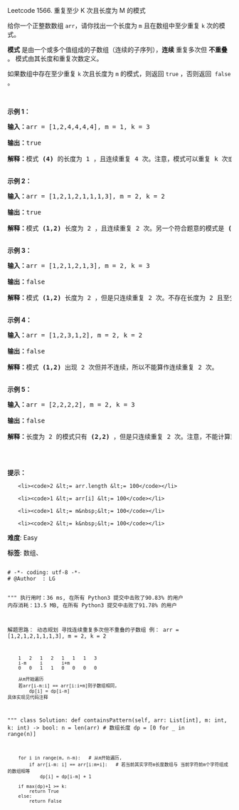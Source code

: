 Leetcode 1566. 重复至少 K 次且长度为 M 的模式
<p>给你一个正整数数组 <code>arr</code>，请你找出一个长度为 <code>m</code> 且在数组中至少重复 <code>k</code> 次的模式。</p>


<p><strong>模式</strong> 是由一个或多个值组成的子数组（连续的子序列），<strong>连续</strong> 重复多次但 <strong>不重叠</strong> 。 模式由其长度和重复次数定义。</p>



<p>如果数组中存在至少重复 <code>k</code> 次且长度为 <code>m</code> 的模式，则返回 <code>true</code> ，否则返回&nbsp; <code>false</code> 。</p>



<p>&nbsp;</p>



<p><strong>示例 1：</strong></p>



<pre><strong>输入：</strong>arr = [1,2,4,4,4,4], m = 1, k = 3

<strong>输出：</strong>true

<strong>解释：</strong>模式 <strong>(4)</strong> 的长度为 1 ，且连续重复 4 次。注意，模式可以重复 k 次或更多次，但不能少于 k 次。

</pre>



<p><strong>示例 2：</strong></p>



<pre><strong>输入：</strong>arr = [1,2,1,2,1,1,1,3], m = 2, k = 2

<strong>输出：</strong>true

<strong>解释：</strong>模式 <strong>(1,2)</strong> 长度为 2 ，且连续重复 2 次。另一个符合题意的模式是 <strong>(2,1) </strong>，同样重复 2 次。

</pre>



<p><strong>示例 3：</strong></p>



<pre><strong>输入：</strong>arr = [1,2,1,2,1,3], m = 2, k = 3

<strong>输出：</strong>false

<strong>解释：</strong>模式 <strong>(1,2)</strong> 长度为 2 ，但是只连续重复 2 次。不存在长度为 2 且至少重复 3 次的模式。

</pre>



<p><strong>示例 4：</strong></p>



<pre><strong>输入：</strong>arr = [1,2,3,1,2], m = 2, k = 2

<strong>输出：</strong>false

<strong>解释：</strong>模式 <strong>(1,2)</strong> 出现 2 次但并不连续，所以不能算作连续重复 2 次。

</pre>



<p><strong>示例 5：</strong></p>



<pre><strong>输入：</strong>arr = [2,2,2,2], m = 2, k = 3

<strong>输出：</strong>false

<strong>解释：</strong>长度为 2 的模式只有 <strong>(2,2)</strong> ，但是只连续重复 2 次。注意，不能计算重叠的重复次数。

</pre>



<p>&nbsp;</p>



<p><strong>提示：</strong></p>



<ul>

	<li><code>2 &lt;= arr.length &lt;= 100</code></li>

	<li><code>1 &lt;= arr[i] &lt;= 100</code></li>

	<li><code>1 &lt;= m&nbsp;&lt;= 100</code></li>

	<li><code>2 &lt;= k&nbsp;&lt;= 100</code></li>

</ul>





 **难度**: Easy



 **标签**: 数组、 





<div class="hcb_wrap">
<pre class="prism undefined-numbers lang-python" data-lang="Python"><code>
# -*- coding: utf-8 -*-
# @Author  : LG

"""
执行用时：36 ms, 在所有 Python3 提交中击败了90.83% 的用户
内存消耗：13.5 MB, 在所有 Python3 提交中击败了91.78% 的用户

解题思路：
    动态规划
    寻找连续重复多次但不重叠的子数组
    例：
        arr = [1,2,1,2,1,1,1,3], m = 2, k = 2

        1   2   1   2   1   1   1   3
        i-m     i       i+m
        0   0   1   1   0   0   0   0

        从m开始遍历
        若arr[i-m:i] == arr[i:i+m]则子数组相同，
            dp[i] = dp[i-m]
    具体实现见代码注释
"""
class Solution:
    def containsPattern(self, arr: List[int], m: int, k: int) -> bool:
        n = len(arr)    # 数组长度
        dp = [0 for _ in range(n)]

        for i in range(m, n-m):   # 从m开始遍历,
            if arr[i-m: i] == arr[i:m+i]:   # 若当前其实字符m长度数组与 当前字符前m个字符组成的数组相等
                dp[i] = dp[i-m] + 1

        if max(dp)+1 >= k:
            return True
        else:
            return False

</code></pre></div>
